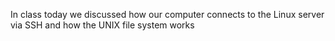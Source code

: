 In class today we discussed how our computer connects to the Linux server via SSH and how the UNIX file system works